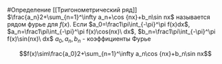 #Определение 
[[Тригонометрический  ряд]] $\frac{a_n}2+\sum_{n=1}^\infty a_n+\cos {nx}+b_n\sin nx$ называется рядом фурье  для $f(x)$. Если $a_0=\frac1\pi\int_{-\pi}^\pi f(x)dx$, $a_n=\frac1\pi\int_{-\pi}^\pi f(x)\cos(nx)\ dx$, $b_n=\frac1\pi\int_{-\pi}^\pi f(x)\sin(nx)\ dx$
$a_0,a_n,b_n$ - коэффициенты Фурье

$$f(x)\sim\frac{a_0}2+\sum_{n=1}^\infty a_n\cos {nx}+b_n\sin nx$$


